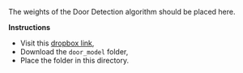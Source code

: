 The weights of the Door Detection algorithm should be placed here. 

**Instructions**
* Visit this [dropbox link](https://www.dropbox.com/scl/fo/qguqo5157kaqyydwrfv5m/h?dl=0&rlkey=vcpetwa4hzszobxa56msgrcgt),
* Download the `door_model` folder,
* Place the folder in this directory.
